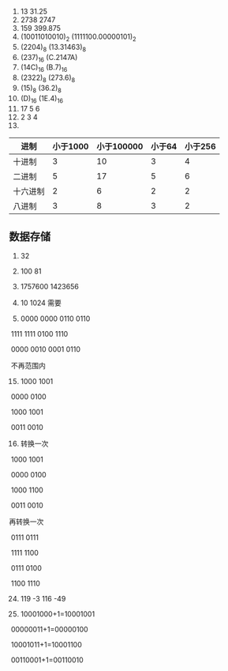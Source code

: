 1. 13     31.25
2. 2738  2747
3. 159  399.875
4. (10011010010)<sub>2</sub>  (1111100.00000101)<sub>2</sub>
5. (2204)<sub>8</sub>  (13.31463)<sub>8</sub>
6. (237)<sub>16</sub>  (C.2147A)
7. (14C)<sub>16</sub>   (B.7)<sub>16</sub>
8. (2322)<sub>8</sub>  (273.6)<sub>8</sub>
9. (15)<sub>8</sub>  (36.2)<sub>8</sub>
10. (D)<sub>16</sub>  (1E.4)<sub>16</sub>
11. 17  5  6
12. 2  3  4  
13. 

| 进制     | 小于1000 | 小于100000 | 小于64 | 小于256 |
| -------- | -------- | ---------- | ------ | ------- |
| 十进制   | 3        | 10         | 3      | 4       |
| 二进制   | 5        | 17         | 5      | 6       |
| 十六进制 | 2        | 6          | 2      | 2       |
| 八进制   | 3        | 8          | 3      | 2       |



## 数据存储

1. 32
2. 100   81
3. 1757600  1423656

6. 10  1024  需要

12. 0000 0000 0110 0110

​      1111 1111 0100 1110

​      0000 0010 0001 0110

​      不再范围内

15. 1000 1001

​      0000 0100

​      1000 1001

​      0011 0010

16. 转换一次

​      1000 1001

​      0000 0100

​      1000 1100

​       0011 0010

再转换一次

​      0111 0111

​      1111 1100

​      0111 0100

​      1100 1110

24. 119    -3    116    -49



26. 10001000+1=10001001

​      00000011+1=00000100

​      10001011+1=10001100

​      00110001+1=00110010